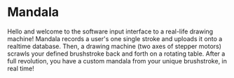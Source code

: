# Mandala

Hello and welcome to the software input interface to a real-life drawing machine!
Mandala records a user's one single stroke and uploads it onto a realtime database. Then, a drawing machine (two axes of stepper motors) scrawls your defined brushstroke back and forth on a rotating table. After a full revolution, you have a custom mandala from your unique brushstroke, in real time!
